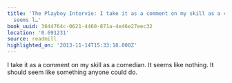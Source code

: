 ```yaml
---
title: 'The Playboy Intervie: I take it as a comment on my skill as a comedian. It
  seems l…'
book_uuid: 3644764c-0621-4460-871a-4e46e27eec32
location: '0.691231'
source: readmill
highlighted_on: '2013-11-14T15:33:18.000Z'
---
```


I take it as a comment on my skill as a comedian. It seems like nothing. It should seem like something anyone could do.